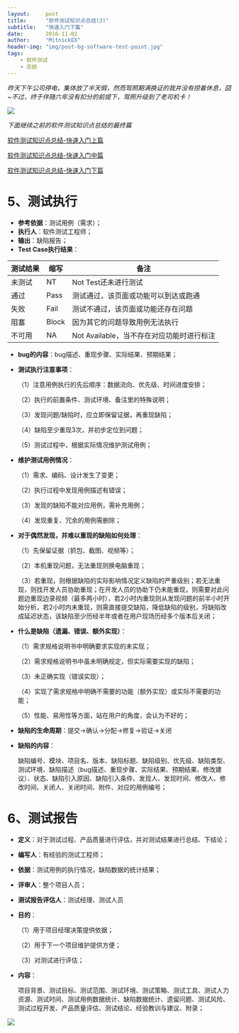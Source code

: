 ```yaml
---
layout:     post
title:      "软件测试知识点总结(3)"
subtitle:   "快速入门下篇"
date:       2016-11-02
author:     "MitnickEX"
header-img: "img/post-bg-software-test-point.jpg"
tags:
    - 软件测试
    - 总结
---
```


*昨天下午公司停电，集体放了半天假，然而驾照期满换证的我并没有捞着休息，囧~不过，终于伴随六年没有扣分的前提下，驾照升级到了老司机卡！*

![](http://i.imgur.com/PyYL5YB.jpg)

*下面继续之前的软件测试知识点总结的最终篇*

[软件测试知识点总结-快速入门上篇](http://mitnickex.github.io/2016/10/28/software_test_point1/)

[软件测试知识点总结-快速入门中篇](http://mitnickex.github.io/2016/10/31/software_test_point2/)

[软件测试知识点总结-快速入门下篇](http://mitnickex.github.io/2016/11/02/software_test_point3/)


# 5、测试执行 #

- **参考依据**：测试用例（需求）；
- **执行人**：软件测试工程师；
- **输出**：缺陷报告；
- **Test Case执行结果**：

|测试结果|缩写|备注|
|---|---|---|
|未测试|NT|Not Test还未进行测试|
|通过|Pass|测试通过，该页面或功能可以到达或跑通|
|失败|Fail|测试不通过，该页面或功能还存在问题|
|阻塞|Block|因为其它的问题导致用例无法执行|
|不可用|NA|Not Available，当不存在对应功能时进行标注|

- **bug的内容**：bug描述、重现步骤、实际结果、预期结果；
- **测试执行注意事项**：

	（1）注意用例执行的先后顺序：数据流向、优先级、时间进度安排；
	
	（2）执行的前置条件、测试环境、备注里的特殊说明；
	
	（3）发现问题/缺陷时，应立即保留证据，再重现缺陷；
	
	（4）缺陷至少重现3次，并初步定位到问题；
	
	（5）测试过程中，根据实际情况维护测试用例；

- **维护测试用例情况**：

	（1）需求、编码、设计发生了变更；
	
	（2）执行过程中发现用例描述有错误；
	
	（3）发现的缺陷不能对应用例，需补充用例；
	
	（4）发现重复、冗余的用例需删除；

- **对于偶然发现，并难以重现的缺陷如何处理**：

	（1）先保留证据（抓包、截图、视频等）；
	
	（2）本机重现问题，无法重现则换电脑重现；
	
	（3）若重现，则根据缺陷的实际影响情况定义缺陷的严重级别；若无法重现，则找开发人员协助重现；在开发人员的协助下仍未能重现，则需要对此问题边重现边录视频（最多两小时），若2小时内重现则从发现问题的前半小时开始分析，若2小时内未重现，则需直接提交缺陷，降低缺陷的级别，将缺陷改成延迟状态，该缺陷至少历经半年或者在用户现场历经多个版本后关闭；

- **什么是缺陷（遗漏、错误、额外实现）**：
	
	（1）需求规格说明书中明确要求实现的未实现；
	
	（2）需求规格说明书中虽未明确规定，但实际需要实现的缺陷；
	
	（3）未正确实现（错误实现）；
	
	（4）实现了需求规格中明确不需要的功能（额外实现）或实际不需要的功能；
	
	（5）性能、易用性等方面，站在用户的角度，会认为不好的；

- **缺陷的生命周期**：提交->确认->分配->修复->验证->关闭
- **缺陷的内容**：

	缺陷编号、模块、项目名、版本、缺陷标题、缺陷级别、优先级、缺陷类型、测试环境、缺陷描述（bug描述、重现步骤、实际结果、预期结果、修改建议）、状态、缺陷引入原因、缺陷引入条件、发现人、发现时间、修改人、修改时间、关闭人、关闭时间、附件、对应的用例编号；

# 6、测试报告 #

- **定义**：对于测试过程、产品质量进行评估，并对测试结果进行总结、下结论；
- **编写人**：有经验的测试工程师；
- **依据**：测试用例的执行情况，缺陷数据的统计结果；
- **评审人**：整个项目人员；
- **测试报告评估人**：测试经理、测试人员
- **目的**：

	（1）用于项目经理决策提供依据；
	
	（2）用于下一个项目维护提供方便；
	
	（3）对测试进行评估；

- **内容**：

	项目背景、测试目标、测试范围、测试环境、测试策略、测试工具、测试人力资源、测试时间、测试用例数据统计、缺陷数据统计、遗留问题、测试风险、测试过程开发、产品质量评估、测试结论、经验教训与建议、附录；

![](http://i.imgur.com/Go5S2bd.png)